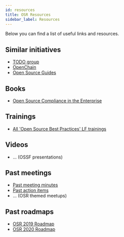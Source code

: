 ```yaml
---
id: resources
title: OSR Resources
sidebar_label: Resources
---
```


Below you can find a list of useful links and resources.

## Similar initiatives
- [TODO group](https://todogroup.org/)
- [OpenChain](https://www.openchainproject.org/)
- [Open Source Guides](https://opensource.guide/)

## Books
- [Open Source Compliance in the Enterprise](https://www.linuxfoundation.org/resources/publications/open-source-compliance-in-the-enterprise)

## Trainings
- [All 'Open Source Best Practices' LF trainings](https://training.linuxfoundation.org/full-catalog/?_sft_topic_area=open-source-best-practice&utm_campaign=Membership&utm_source=hs_email&utm_medium=email&_hsenc=p2ANqtz-8sBd1hN8oeoN5u2mBjCQOaPgA6gi67geoN9Ispzk-ohq4uptc4rnyPyj0uV65LTerRJSWh)

## Videos
- ... (OSSF presentations)

## Past meetings
- [Past meeting minutes](https://finosfoundation.atlassian.net/wiki/spaces/FDX/pages/154533976/Meetings+-+Open+Source+Readiness+Working+Group)
- [Past action items](https://finosfoundation.atlassian.net/wiki/spaces/FDX/pages/154435619/Action+Items+-+Open+Source+Readiness+Working+Group)
- ... (OSR themed meetups)

## Past roadmaps
- [OSR 2019 Roadmap](https://finosfoundation.atlassian.net/wiki/spaces/FDX/pages/815202423/OSR+2019+Roadmap)
- [OSR 2020 Roadmap](https://finosfoundation.atlassian.net/wiki/spaces/FDX/pages/1331855369/OSR+2020+Roadmap)


